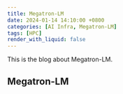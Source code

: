 ```yaml
---
title: Megatron-LM
date: 2024-01-14 14:10:00 +0800
categories: [AI Infra, Megatron-LM]
tags: [HPC]
render_with_liquid: false
---
```


This is the blog about Megatron-LM.

## Megatron-LM

